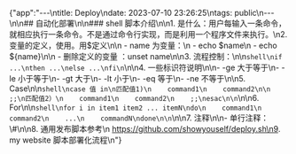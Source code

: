 {"app":"---\ntitle: Deploy\ndate: 2023-07-10 23:26:25\ntags: public\n---\n\n## 自动化部署\n\n### shell 脚本介绍\n\n1. 是什么：用户每输入一条命令，就相应执行一条命令。不是通过命令行实现，而是利用一个程序文件来执行。\n2. 变量的定义，使用。用$定义\n\n   - name 为变量：\n   - echo $name\n   - echo ${name}\n\n   - 删除定义的变量 ：unset name\n\n3. 流程控制：\n\n```shell\nif ...\nthen ...\nelse ...\nfi\n```\n\n4. 一些标识符说明\n\n- -ge 大于等于\n- -le 小于等于\n- -gt 大于\n- -lt 小于\n- -eq 等于\n- -ne 不等于\n\n5. Case\n\n```shell\ncase 值 in\n匹配值1)\n    command1\n    command2\n\n    ;;\n匹配值2）\n    command1\n    command2\n    ;;\nesac\n\n```\n\n6. For\n\n```shell\nfor i in item1 item2 ... itemN\ndo\n    command1\n    command2\n    ...\n    commandN\ndone\n\n```\n\n7. 注释\n\n- 单行注释：\\#\n\n8. 通用发布脚本参考\n   https://github.com/showyouself/deploy.sh\n9. my website 脚本部署化流程\n"}